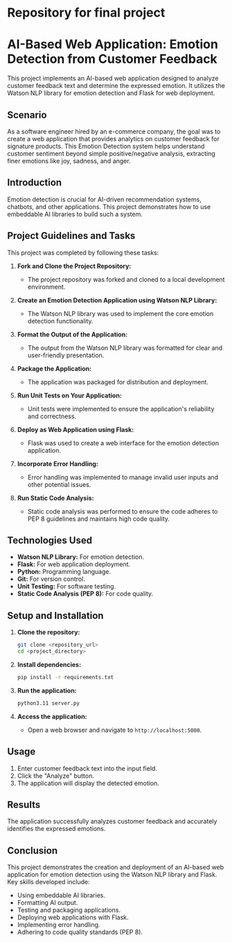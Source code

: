 # Repository for final project
# AI-Based Web Application: Emotion Detection from Customer Feedback

This project implements an AI-based web application designed to analyze customer feedback text and determine the expressed emotion. It utilizes the Watson NLP library for emotion detection and Flask for web deployment.

## Scenario

As a software engineer hired by an e-commerce company, the goal was to create a web application that provides analytics on customer feedback for signature products. This Emotion Detection system helps understand customer sentiment beyond simple positive/negative analysis, extracting finer emotions like joy, sadness, and anger.

## Introduction

Emotion detection is crucial for AI-driven recommendation systems, chatbots, and other applications. This project demonstrates how to use embeddable AI libraries to build such a system.

## Project Guidelines and Tasks

This project was completed by following these tasks:

1.  **Fork and Clone the Project Repository:**
    * The project repository was forked and cloned to a local development environment.

2.  **Create an Emotion Detection Application using Watson NLP Library:**
    * The Watson NLP library was used to implement the core emotion detection functionality.

3.  **Format the Output of the Application:**
    * The output from the Watson NLP library was formatted for clear and user-friendly presentation.

4.  **Package the Application:**
    * The application was packaged for distribution and deployment.

5.  **Run Unit Tests on Your Application:**
    * Unit tests were implemented to ensure the application's reliability and correctness.

6.  **Deploy as Web Application using Flask:**
    * Flask was used to create a web interface for the emotion detection application.

7.  **Incorporate Error Handling:**
    * Error handling was implemented to manage invalid user inputs and other potential issues.

8.  **Run Static Code Analysis:**
    * Static code analysis was performed to ensure the code adheres to PEP 8 guidelines and maintains high code quality.

## Technologies Used

* **Watson NLP Library:** For emotion detection.
* **Flask:** For web application deployment.
* **Python:** Programming language.
* **Git:** For version control.
* **Unit Testing:** For software testing.
* **Static Code Analysis (PEP 8):** For code quality.

## Setup and Installation

1.  **Clone the repository:**
    ```bash
    git clone <repository_url>
    cd <project_directory>
    ```

2.  **Install dependencies:**
    ```bash
    pip install -r requirements.txt
    ```

3.  **Run the application:**
    ```bash
    python3.11 server.py
    ```

4.  **Access the application:**
    * Open a web browser and navigate to `http://localhost:5000`.

## Usage

1.  Enter customer feedback text into the input field.
2.  Click the "Analyze" button.
3.  The application will display the detected emotion.

## Results

The application successfully analyzes customer feedback and accurately identifies the expressed emotions.

## Conclusion

This project demonstrates the creation and deployment of an AI-based web application for emotion detection using the Watson NLP library and Flask. Key skills developed include:

* Using embeddable AI libraries.
* Formatting AI output.
* Testing and packaging applications.
* Deploying web applications with Flask.
* Implementing error handling.
* Adhering to code quality standards (PEP 8).

